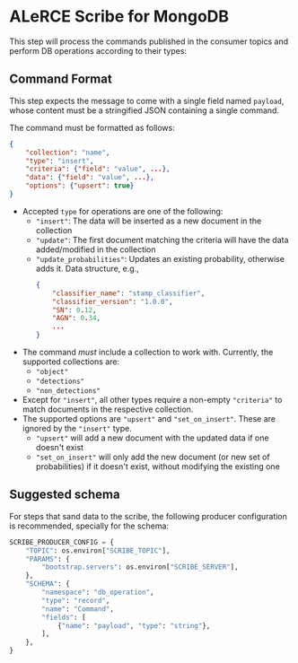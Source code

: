# ALeRCE Scribe for MongoDB

This step will process the commands published in the consumer topics and perform DB operations according to their types:

## Command Format

This step expects the message to come with a single field named `payload`, whose content must be a
stringified JSON containing a single command.

The command must be formatted as follows:

```json
{
    "collection": "name",
    "type": "insert",
    "criteria": {"field": "value", ...},
    "data": {"field": "value", ...},
    "options": {"upsert": true}
}
```
- Accepted `type` for operations are one of the following:
  * `"insert"`: The data will be inserted as a new document in the collection
  * `"update"`: The first document matching the criteria will have the data added/modified in the collection 
  * `"update_probabilities"`: Updates an existing probability, otherwise adds it. Data structure, e.g.,
    ```json
    {
        "classifier_name": "stamp_classifier",
        "classifier_version": "1.0.0",
        "SN": 0.12,
        "AGN": 0.34,
        ...
    }
    ```
- The command *must* include a collection to work with. Currently, the supported collections are:
  * `"object"`
  * `"detections"`
  * `"non_detections"`
- Except for `"insert"`, all other types require a non-empty `"criteria"` to match documents in the respective collection.
- The supported options are `"upsert"` and `"set_on_insert"`. These are ignored by the `"insert"` type.
  * `"upsert"` will add a new document with the updated data if one doesn't exist
  * `"set_on_insert"` will only add the new document (or new set of probabilities) if it doesn't exist, without modifying the existing one

## Suggested schema

For steps that sand data to the scribe, the following producer configuration is recommended, specially for the schema:

```python
SCRIBE_PRODUCER_CONFIG = {
    "TOPIC": os.environ["SCRIBE_TOPIC"],
    "PARAMS": {
        "bootstrap.servers": os.environ["SCRIBE_SERVER"],
    },
    "SCHEMA": {
        "namespace": "db_operation",
        "type": "record",
        "name": "Command",
        "fields": [
            {"name": "payload", "type": "string"},
        ],
    },
}
```
